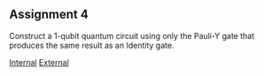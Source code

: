 ## Assignment 4

Construct a 1-qubit quantum circuit using only the Pauli-Y gate that produces the same result as an Identity gate.

[Internal](https://github.com/pqcee/Quantum-courses/blob/main/lectures/chapter6.md)
[External](https://quantum.microsoft.com/en-us/insights/education/concepts/single-qubit-gates)
